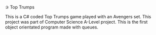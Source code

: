 ✰ Top Trumps

This is a C# coded Top Trumps game played with an Avengers set. This project was part of Computer Science A-Level project. This is the first object orientated program made with queues.
